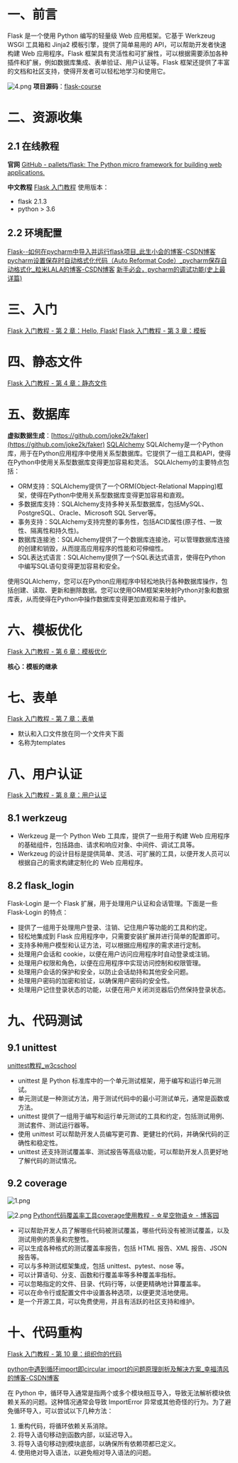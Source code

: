 # 一、前言
Flask 是一个使用 Python 编写的轻量级 Web 应用框架。它基于 Werkzeug WSGI 工具箱和 Jinja2 模板引擎，提供了简单易用的 API，可以帮助开发者快速构建 Web 应用程序。Flask 框架具有灵活性和可扩展性，可以根据需要添加各种插件和扩展，例如数据库集成、表单验证、用户认证等。Flask 框架还提供了丰富的文档和社区支持，使得开发者可以轻松地学习和使用它。

![4.png](https://cdn.nlark.com/yuque/0/2023/png/27367619/1692609583997-1727dc21-f64f-4726-8895-e4697a4a592f.png#averageHue=%23f5f4f2&clientId=u104d5310-6296-4&from=ui&id=u483a6e2b&originHeight=870&originWidth=945&originalType=binary&ratio=1.25&rotation=0&showTitle=false&size=58857&status=done&style=none&taskId=u57ee62ab-0c8b-47d7-aa9b-c14683480af&title=)
**项目源码**：[flask-course](https://github.com/bosombaby/flask-course)
# 二、资源收集
## 2.1 在线教程
**官网**
[GitHub - pallets/flask: The Python micro framework for building web applications.](https://github.com/pallets/flask)

**中文教程**
[Flask 入门教程](https://tutorial.helloflask.com/)
使用版本：

- flask 2.1.3
- python > 3.6
## 2.2 环境配置
[Flask--如何在pycharm中导入并运行flask项目_此生小会的博客-CSDN博客](https://blog.csdn.net/cckavin/article/details/83746927)
[pycharm设置保存时自动格式化代码（Auto Reformat Code）_pycharm保存自动格式化_粒米LALA的博客-CSDN博客](https://blog.csdn.net/qq_41906934/article/details/124631826)
[新手必会，pycharm的调试功能(史上最详篇)](https://zhuanlan.zhihu.com/p/62610785)
# 三、入门
[Flask 入门教程 - 第 2 章：Hello, Flask!](https://tutorial.helloflask.com/hello/)
[Flask 入门教程 - 第 3 章：模板](https://tutorial.helloflask.com/template/)
# 四、静态文件

[Flask 入门教程 - 第 4 章：静态文件](https://tutorial.helloflask.com/static/)
# 五、数据库

**虚拟数据生成**：[https://github.com/joke2k/faker](https://github.com/joke2k/faker)
[SQLAlchemy](https://www.sqlalchemy.org/)
SQLAlchemy是一个Python库，用于在Python应用程序中使用关系型数据库。它提供了一组工具和API，使得在Python中使用关系型数据库变得更加容易和灵活。
SQLAlchemy的主要特点包括：

- ORM支持：SQLAlchemy提供了一个ORM(Object-Relational Mapping)框架，使得在Python中使用关系型数据库变得更加容易和直观。
- 多数据库支持：SQLAlchemy支持多种关系型数据库，包括MySQL、PostgreSQL、Oracle、Microsoft SQL Server等。
- 事务支持：SQLAlchemy支持完整的事务性，包括ACID属性(原子性、一致性、隔离性和持久性)。
- 数据库连接池：SQLAlchemy提供了一个数据库连接池，可以管理数据库连接的创建和销毁，从而提高应用程序的性能和可伸缩性。
- SQL表达式语言：SQLAlchemy提供了一个SQL表达式语言，使得在Python中编写SQL语句变得更加容易和安全。

使用SQLAlchemy，您可以在Python应用程序中轻松地执行各种数据库操作，包括创建、读取、更新和删除数据。您可以使用ORM框架来映射Python对象和数据库表，从而使得在Python中操作数据库变得更加直观和易于维护。
# 六、模板优化
[Flask 入门教程 - 第 6 章：模板优化](https://tutorial.helloflask.com/template2/)

**核心：模板的继承**
# 七、表单
[Flask 入门教程 - 第 7 章：表单](https://tutorial.helloflask.com/form/)

- 默认和入口文件放在同一个文件夹下面
- 名称为templates
# 八、用户认证
[Flask 入门教程 - 第 8 章：用户认证](https://tutorial.helloflask.com/login/)
## 8.1 werkzeug

- Werkzeug 是一个 Python Web 工具库，提供了一些用于构建 Web 应用程序的基础组件，包括路由、请求和响应对象、中间件、调试工具等。
- Werkzeug 的设计目标是提供简单、灵活、可扩展的工具，以便开发人员可以根据自己的需求构建定制化的 Web 应用程序。
## 8.2 flask_login
Flask-Login 是一个 Flask 扩展，用于处理用户认证和会话管理。下面是一些 Flask-Login 的特点：

- 提供了一组用于处理用户登录、注销、记住用户等功能的工具和约定。
- 轻松地集成到 Flask 应用程序中，只需要安装扩展并进行简单的配置即可。
- 支持多种用户模型和认证方法，可以根据应用程序的需求进行定制。
- 处理用户会话和 cookie，以便在用户访问应用程序时自动登录或注销。
- 处理用户权限和角色，以便在应用程序中实现访问控制和权限管理。
- 处理用户会话的保护和安全，以防止会话劫持和其他安全问题。
- 处理用户密码的加密和验证，以确保用户密码的安全性。
- 处理用户记住登录状态的功能，以便在用户关闭浏览器后仍然保持登录状态。
# 九、代码测试
## 9.1 unittest
[unittest教程_w3cschool](https://www.w3cschool.cn/unittest/)

- unittest 是 Python 标准库中的一个单元测试框架，用于编写和运行单元测试。
- 单元测试是一种测试方法，用于测试代码中的最小可测试单元，通常是函数或方法。
- unittest 提供了一组用于编写和运行单元测试的工具和约定，包括测试用例、测试套件、测试运行器等。
- 使用 unittest 可以帮助开发人员编写更可靠、更健壮的代码，并确保代码的正确性和稳定性。
- unittest 还支持测试覆盖率、测试报告等高级功能，可以帮助开发人员更好地了解代码的测试情况。
## 9.2 coverage
![1.png](https://cdn.nlark.com/yuque/0/2023/png/27367619/1692608904333-aa9c1e24-0588-4c52-b66d-f0e408dcfaf3.png#averageHue=%23f9f8f7&clientId=u104d5310-6296-4&from=ui&id=u73ad2045&originHeight=629&originWidth=1553&originalType=binary&ratio=1.25&rotation=0&showTitle=false&size=64312&status=done&style=none&taskId=ud076015d-2ad5-42a5-bae2-ecd0732c82f&title=)

![2.png](https://cdn.nlark.com/yuque/0/2023/png/27367619/1692608910240-c175e695-bd3e-4859-a985-4a726b3347ce.png#averageHue=%23faf9f8&clientId=u104d5310-6296-4&from=ui&id=u9040aa12&originHeight=302&originWidth=788&originalType=binary&ratio=1.25&rotation=0&showTitle=false&size=23411&status=done&style=none&taskId=u445e1c9b-09cf-4e80-b75c-15a8c7a82d8&title=)
[Python代码覆盖率工具coverage使用教程 - ☆星空物语☆ - 博客园](https://www.cnblogs.com/songzhenhua/p/13194232.html)

- 可以帮助开发人员了解哪些代码被测试覆盖，哪些代码没有被测试覆盖，以及测试用例的质量和完整性。
- 可以生成各种格式的测试覆盖率报告，包括 HTML 报告、XML 报告、JSON 报告等。
- 可以与多种测试框架集成，包括 unittest、pytest、nose 等。
- 可以计算语句、分支、函数和行覆盖率等多种覆盖率指标。
- 可以忽略指定的文件、目录、代码行等，以便更精确地计算覆盖率。
- 可以在命令行或配置文件中设置各种选项，以便更灵活地使用。
- 是一个开源工具，可以免费使用，并且有活跃的社区支持和维护。
# 十、代码重构
[Flask 入门教程 - 第 10 章：组织你的代码](https://tutorial.helloflask.com/organize/)

[python中遇到循环import即circular import的问题原理剖析及解决方案_幸福清风的博客-CSDN博客](https://blog.csdn.net/xun527/article/details/108637094)

在 Python 中，循环导入通常是指两个或多个模块相互导入，导致无法解析模块依赖关系的问题。这种情况通常会导致 ImportError 异常或其他奇怪的行为。为了避免循环导入，可以尝试以下几种方法：

1. 重构代码，将循环依赖关系消除。
2. 将导入语句移动到函数内部，以延迟导入。
3. 将导入语句移动到模块底部，以确保所有依赖项都已定义。
4. 使用绝对导入语法，以避免相对导入语法的问题。


